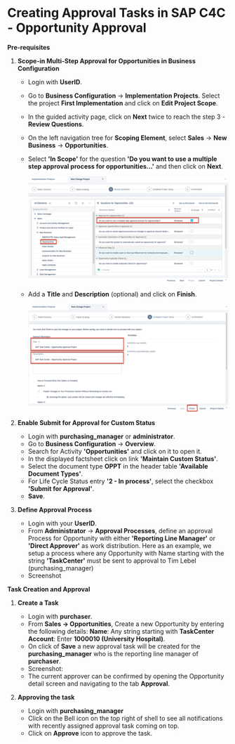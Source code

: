 
# Creating Approval Tasks in SAP C4C - Opportunity Approval

**Pre-requisites**

1. **Scope-in Multi-Step Approval for Opportunities in Business Configuration**

    * Login with **UserID**.
    * Go to **Business Configuration** → **Implementation Projects**. Select the project **First Implementation** and click on **Edit Project Scope**.
    * In the guided activity page, click on **Next** twice to reach the step 3 - **Review Questions**.
    * On the left navigation tree for **Scoping Element**, select **Sales** → **New Business** → **Opportunities**.
    * Select **'In Scope'** for the question **'Do you want to use a multiple step approval process for opportunities...'** and then click on **Next**.
    
      ![Review-Questions](images/Review-Questions.png)
      
    * Add a **Title** and **Description** (optional) and click on **Finish**.

      ![Complete- Project- Setup](images/Complete-project-setup.png)
      
      
2. **Enable Submit for Approval for Custom Status**

    * Login with **purchasing_manager** or **administrator**.
    * Go to **Business Configuration** → **Overview**.
    * Search for  Activity **'Opportunities'** and click on it to open it.
    * In the displayed factsheet click on link **'Maintain Custom Status'**.
    * Select the document type **OPPT** in the header table **'Available Document Types'**.
    * For Life Cycle Status entry **'2 - In process'**, select the checkbox **'Submit for Approval'**.
    * **Save**.


3. **Define Approval Process**

    * Login with your **UserID**.
    * From **Administrator** → **Approval Processes**, define an approval Process for Opportunity with either **'Reporting Line Manager'** or **'Direct Approver'** as work distribution. Here as an example, we setup a process where any Opportunity with Name starting with the string **'TaskCenter'** must be sent to approval to Tim Lebel (purchasing_manager)
    * Screenshot 


**Task Creation and Approval**

1. **Create a Task**

    * Login with **purchaser**.
    * From **Sales → Opportunities**, Create a new Opportunity by entering the following details:
    **Name**: Any string starting with **TaskCenter**
    **Account**: Enter **1000010 (University Hospital)**.
    * On click of **Save** a new approval task will be created for the **purchasing_manager** who is the reporting line manager of **purchaser**. 
    * Screenshot: 
    * The current approver can be confirmed by opening the Opportunity detail screen and navigating to the tab **Approval**.


2. **Approving the task**

    * Login with **purchasing_manager**
    * Click on the Bell icon on the top right of shell to see all notifications with recently assigned approval task coming on top.
    * Click on **Approve** icon to approve the task.

